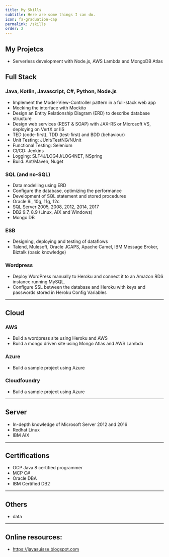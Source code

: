 ```yaml
---
title: My Skills
subtitle: Here are some things I can do.
icon: fa-graduation-cap
permalink: /skills
order: 2
---
```

## My Projetcs
* Serverless development with Node.js, AWS Lambda and MongoDB Atlas

## Full Stack

### Java, Kotlin, Javascript, C#, Python, Node.js
* Implement the Model-View-Controller pattern in a full-stack web app
* Mocking the interface with Mockito
* Design an Entity Relationship Diagram (ERD) to describe database structure
* Design web services (REST & SOAP) with JAX-RS or Microsoft VS, deploying on VertX or IIS
* TED (code-first), TDD (test-first) and BDD (behaviour)
* Unit Testing: JUnit/TestNG/NUnit
* Functional Testing: Selenium
* CI/CD: Jenkins
* Logging: SLF4J/LOG4J/LOG4NET, NSpring
* Build: Ant/Maven, Nuget

### SQL (and no-SQL)
* Data modelling using ERD 
* Configure the database, optimizing the performance
* Development of SQL statement and stored procedures
* Oracle 9i, 10g, 11g, 12c
* SQL Server 2005, 2008, 2012, 2014, 2017
* DB2 9.7, 8.9 (Linux, AIX and Windows)
* Mongo DB

### ESB
* Designing, deploying and testing of dataflows 
* Talend, Mulesoft, Oracle JCAPS, Apache Camel, IBM Message Broker, Biztalk (basic knowledge)

### Wordpress
* Deploy WordPress manually to Heroku and connect it to an Amazon RDS instance running MySQL.
* Configure SSL between the database and Heroku with keys and passwords stored in Heroku Config Variables

-----------------

## Cloud

### AWS
* Build a wordpress site using Heroku and AWS
* Build a mongo driven site using Mongo Atlas and AWS Lambda

### Azure
* Build a sample project using Azure

### Cloudfoundry
* Build a sample project using Azure
-----------------

## Server

* In-depth knowledge of Microsoft Server 2012 and 2016
* Redhat Linux
* IBM AIX

-----------------

## Certifications

* OCP Java 8 certified programmer
* MCP C#
* Oracle DBA
* IBM Certified DB2

-----------------

## Others

* data

-----------------

## Online resources:

* https://javasuisse.blogspot.com
